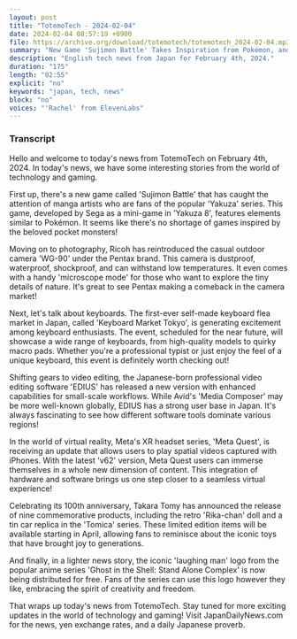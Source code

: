 ```yaml
---
layout: post
title: "TotemoTech - 2024-02-04"
date: 2024-02-04 08:57:19 +0900
file: https://archive.org/download/totemotech/totemotech_2024-02-04.mp3
summary: "New Game 'Sujimon Battle' Takes Inspiration from Pokémon, and Pentax Brings Back the Casual Outdoor Camera 'WG-90', & more…"
description: "English tech news from Japan for February 4th, 2024."
duration: "175"
length: "02:55"
explicit: "no"
keywords: "japan, tech, news"
block: "no"
voices: "'Rachel' from ElevenLabs"
---
```


### Transcript

Hello and welcome to today's news from TotemoTech on February 4th, 2024. In today's news, we have some interesting stories from the world of technology and gaming.

First up, there's a new game called 'Sujimon Battle' that has caught the attention of manga artists who are fans of the popular 'Yakuza' series. This game, developed by Sega as a mini-game in 'Yakuza 8', features elements similar to Pokémon. It seems like there's no shortage of games inspired by the beloved pocket monsters!

Moving on to photography, Ricoh has reintroduced the casual outdoor camera 'WG-90' under the Pentax brand. This camera is dustproof, waterproof, shockproof, and can withstand low temperatures. It even comes with a handy 'microscope mode' for those who want to explore the tiny details of nature. It's great to see Pentax making a comeback in the camera market!

Next, let's talk about keyboards. The first-ever self-made keyboard flea market in Japan, called 'Keyboard Market Tokyo', is generating excitement among keyboard enthusiasts. The event, scheduled for the near future, will showcase a wide range of keyboards, from high-quality models to quirky macro pads. Whether you're a professional typist or just enjoy the feel of a unique keyboard, this event is definitely worth checking out!

Shifting gears to video editing, the Japanese-born professional video editing software 'EDIUS' has released a new version with enhanced capabilities for small-scale workflows. While Avid's 'Media Composer' may be more well-known globally, EDIUS has a strong user base in Japan. It's always fascinating to see how different software tools dominate various regions!

In the world of virtual reality, Meta's XR headset series, 'Meta Quest', is receiving an update that allows users to play spatial videos captured with iPhones. With the latest 'v62' version, Meta Quest users can immerse themselves in a whole new dimension of content. This integration of hardware and software brings us one step closer to a seamless virtual experience!

Celebrating its 100th anniversary, Takara Tomy has announced the release of nine commemorative products, including the retro 'Rika-chan' doll and a tin car replica in the 'Tomica' series. These limited edition items will be available starting in April, allowing fans to reminisce about the iconic toys that have brought joy to generations.

And finally, in a lighter news story, the iconic 'laughing man' logo from the popular anime series 'Ghost in the Shell: Stand Alone Complex' is now being distributed for free. Fans of the series can use this logo however they like, embracing the spirit of creativity and freedom.

That wraps up today's news from TotemoTech. Stay tuned for more exciting updates in the world of technology and gaming!   Visit JapanDailyNews.com for the news, yen exchange rates, and a daily Japanese proverb.
